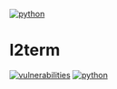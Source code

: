 [![python](https://img.shields.io/badge/python-3.9-teal)](https://www.python.org/downloads/)
# l2term
[![vulnerabilities](https://img.shields.io/badge/vulnerabilities-None-brightgreen)](https://pypi.org/project/bandit/)
[![python](https://img.shields.io/badge/python-3.9-teal)](https://www.python.org/downloads/)